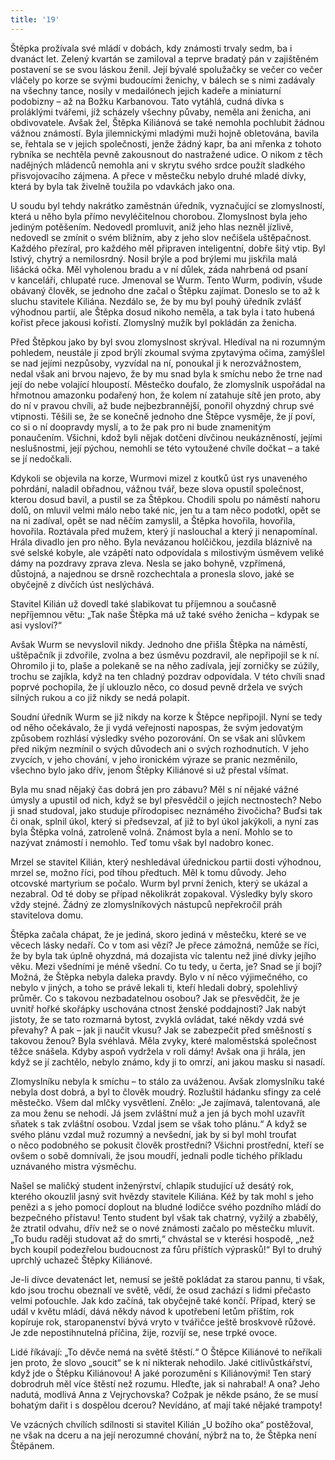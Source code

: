 ```yaml
---
title: '19'
---
```


Štěpka prožívala své mládí v dobách, kdy známosti trvaly sedm, ba i dvanáct let. Zelený kvartán se zamiloval a teprve bradatý pán v zajištěném postavení se se svou láskou ženil. Její bývalé spolužačky se večer co večer vláčely po korze se svými budoucími ženichy, v bálech se s nimi zadávaly na všechny tance, nosily v medailónech jejich kadeře a miniaturní podobizny – až na Božku Karbanovou. Tato vytáhlá, cudná dívka s proláklými tvářemi, jíž scházely všechny půvaby, neměla ani ženicha, ani obdivovatele. Avšak žel, Štěpka Kiliánová se také nemohla pochlubit žádnou vážnou známostí. Byla jilemnickými mladými muži hojně obletována, bavila se, řehtala se v jejich společnosti, jenže žádný kapr, ba ani mřenka z tohoto rybníka se nechtěla pevně zakousnout do nastražené udice. O nikom z těch nadějných mládenců nemohla ani v skrytu svého srdce použít sladkého přisvojovacího zájmena. A přece v městečku nebylo druhé mladé dívky, která by byla tak živelně toužila po vdavkách jako ona.

U soudu byl tehdy nakrátko zaměstnán úředník, vyznačující se zlomyslností, která u něho byla přímo nevyléčitelnou chorobou. Zlomyslnost byla jeho jediným potěšením. Nedovedl promluvit, aniž jeho hlas nezněl jízlivě, nedovedl se zmínit o svém bližním, aby z jeho slov nečišela uštěpačnost. Každého přezíral, pro každého měl připraven inteligentní, dobře šitý vtip. Byl lstivý, chytrý a nemilosrdný. Nosil brýle a pod brýlemi mu jiskřila malá lišácká očka. Měl vyholenou bradu a v ní důlek, záda nahrbená od psaní v kanceláři, chlupaté ruce. Jmenoval se Wurm. Tento Wurm, podivín, všude obávaný člověk, se jednoho dne začal o Štěpku zajímat. Doneslo se to až k sluchu stavitele Kiliána. Nezdálo se, že by mu byl pouhý úředník zvlášť výhodnou partií, ale Štěpka dosud nikoho neměla, a tak byla i tato hubená kořist přece jakousi kořistí. Zlomyslný mužík byl pokládán za ženicha.

Před Štěpkou jako by byl svou zlomyslnost skrýval. Hledíval na ni rozumným pohledem, neustále ji zpod brýlí zkoumal svýma zpytavýma očima, zamýšlel se nad jejími nezpůsoby, vyzvídal na ní, ponoukal ji k nerozvážnostem, nedal však ani brvou najevo, že by mu snad byla k smíchu nebo že trne nad její do nebe volající hloupostí. Městečko doufalo, že zlomyslník uspořádal na hřmotnou amazonku podařený hon, že kolem ní zatahuje sítě jen proto, aby do ní v pravou chvíli, až bude nejbezbrannější, ponořil ohyzdný chrup své vtipnosti. Těšili se, že se konečně jednoho dne Štěpce vysměje, že jí poví, co si o ní doopravdy myslí, a to že pak pro ni bude znamenitým ponaučením. Všichni, kdož byli nějak dotčeni dívčinou neukázněností, jejími neslušnostmi, její pýchou, nemohli se této vytoužené chvíle dočkat – a také se jí nedočkali.

Kdykoli se objevila na korze, Wurmovi mizel z koutků úst rys unaveného pohrdání, naladil obřadnou, vážnou tvář, beze slova opustil společnost, kterou dosud bavil, a pustil se za Štěpkou. Chodili spolu po náměstí nahoru dolů, on mluvil velmi málo nebo také nic, jen tu a tam něco podotkl, opět se na ni zadíval, opět se nad něčím zamyslil, a Štěpka hovořila, hovořila, hovořila. Roztávala před mužem, který jí naslouchal a který ji nenapomínal. Hrála divadlo jen pro něho. Byla nevázanou holčičkou, jezdila bláznivě na své selské kobyle, ale vzápětí nato odpovídala s milostivým úsměvem veliké dámy na pozdravy zprava zleva. Nesla se jako bohyně, vzpřímená, důstojná, a najednou se drsně rozchechtala a pronesla slovo, jaké se obyčejně z dívčích úst neslýchává.

Stavitel Kilián už dovedl také slabikovat tu příjemnou a současně nepříjemnou větu: „Tak naše Štěpka má už také svého ženicha – kdypak se asi vysloví?“

Avšak Wurm se nevyslovil nikdy. Jednoho dne přišla Štěpka na náměstí, uštěpačník ji zdvořile, zvolna a bez úsměvu pozdravil, ale nepřipojil se k ní. Ohromilo ji to, plaše a polekaně se na něho zadívala, její zorničky se zúžily, trochu se zajíkla, když na ten chladný pozdrav odpovídala. V této chvíli snad poprvé pochopila, že jí uklouzlo něco, co dosud pevně držela ve svých silných rukou a co již nikdy se nedá polapit.

Soudní úředník Wurm se již nikdy na korze k Štěpce nepřipojil. Nyní se tedy od něho očekávalo, že ji vydá veřejnosti napospas, že svým jedovatým způsobem rozhlásí výsledky svého pozorování. On se však ani slůvkem před nikým nezmínil o svých důvodech ani o svých rozhodnutích. V jeho zvycích, v jeho chování, v jeho ironickém výraze se pranic nezměnilo, všechno bylo jako dřív, jenom Štěpky Kiliánové si už přestal všímat.

Byla mu snad nějaký čas dobrá jen pro zábavu? Měl s ní nějaké vážné úmysly a upustil od nich, když se byl přesvědčil o jejích nectnostech? Nebo ji snad studoval, jako studuje přírodopisec neznámého živočicha? Buďsi tak či onak, splnil úkol, který si předsevzal, ať již to byl úkol jakýkoli, a nyní zas byla Štěpka volná, zatroleně volná. Známost byla a není. Mohlo se to nazývat známostí i nemohlo. Teď tomu však byl nadobro konec.

Mrzel se stavitel Kilián, který neshledával úřednickou partii dosti výhodnou, mrzel se, možno říci, pod tíhou předtuch. Měl k tomu důvody. Jeho otcovské martyrium se počalo. Wurm byl první ženich, který se ukázal a nezabral. Od té doby se případ několikrát zopakoval. Výsledky byly skoro vždy stejné. Žádný ze zlomyslníkových nástupců nepřekročil práh stavitelova domu.

Štěpka začala chápat, že je jediná, skoro jediná v městečku, které se ve věcech lásky nedaří. Co v tom asi vězí? Je přece zámožná, nemůže se říci, že by byla tak úplně ohyzdná, má dozajista víc talentu než jiné dívky jejího věku. Mezi všedními je méně všední. Co tu tedy, u čerta, je? Snad se jí bojí? Možná, že Štěpka nebyla daleka pravdy. Bylo v ní něco výjimečného, co nebylo v jiných, a toho se právě lekali ti, kteří hledali dobrý, spolehlivý průměr. Co s takovou nezbadatelnou osobou? Jak se přesvědčit, že je uvnitř hořké skořápky uschována ctnost ženské poddajnosti? Jak nabýt jistoty, že se tato rozmarná bytost, zvyklá ovládat, také někdy vzdá své převahy? A pak – jak ji naučit vkusu? Jak se zabezpečit před směšností s takovou ženou? Byla svéhlavá. Měla zvyky, které maloměstská společnost těžce snášela. Kdyby aspoň vydržela v roli dámy! Avšak ona ji hrála, jen když se jí zachtělo, nebylo známo, kdy ji to omrzí, ani jakou masku si nasadí.

Zlomyslníku nebyla k smíchu – to stálo za uváženou. Avšak zlomyslníku také nebyla dost dobrá, a byl to člověk moudrý. Rozluštil hádanku sfingy za celé městečko. Všem dal mlčky vysvětlení. Znělo: „Je zajímavá, talentovaná, ale za mou ženu se nehodí. Já jsem zvláštní muž a jen já bych mohl uzavřít sňatek s tak zvláštní osobou. Vzdal jsem se však toho plánu.“ A když se svého plánu vzdal muž rozumný a nevšední, jak by si byl mohl troufat o něco podobného se pokusit člověk prostřední? Všichni prostřední, kteří se ovšem o sobě domnívali, že jsou moudří, jednali podle tichého příkladu uznávaného mistra výsměchu.

Našel se maličký student inženýrství, chlapík studující už desátý rok, kterého okouzlil jasný svit hvězdy stavitele Kiliána. Kéž by tak mohl s jeho penězi a s jeho pomocí doplout na bludné lodičce svého pozdního mládí do bezpečného přístavu! Tento student byl však tak chatrný, vyžilý a zbabělý, že ztratil odvahu, dřív než se o nové známosti začalo po městečku mluvit. „To budu raději studovat až do smrti,“ chvástal se v kterési hospodě, „než bych koupil podezřelou budoucnost za fůru příštích výprasků!“ Byl to druhý uprchlý uchazeč Štěpky Kiliánové.

Je-li dívce devatenáct let, nemusí se ještě pokládat za starou pannu, ti však, kdo jsou trochu obeznalí ve světě, vědí, že osud zachází s lidmi přečasto velmi poťouchle. Jak kdo začíná, tak obyčejně také končí. Případ, který se udál v květu mládí, dává někdy návod k upotřebení letům příštím, rok kopíruje rok, staropanenství bývá vryto v tvářičce ještě broskvově růžové. Je zde nepostihnutelná příčina, žije, rozvíjí se, nese trpké ovoce.

Lidé říkávají: „To děvče nemá na světě štěstí.“ O Štěpce Kiliánové to neříkali jen proto, že slovo „soucit“ se k ní nikterak nehodilo. Jaké citlivůstkářství, když jde o Štěpku Kiliánovou! A jaké porozumění s Kiliánovými! Ten starý dobrodruh měl více štěstí než rozumu. Hleďte, jak si nahrabal! A ona? Jeho nadutá, modlivá Anna z Vejrychovska? Cožpak je někde psáno, že se musí bohatým dařit i s dospělou dcerou? Nevídáno, ať mají také nějaké trampoty!

Ve vzácných chvílích sdílnosti si stavitel Kilián „U božího oka“ postěžoval, ne však na dceru a na její nerozumné chování, nýbrž na to, že Štěpka není Štěpánem.
